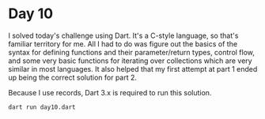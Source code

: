 # Day 10

I solved today's challenge using Dart. It's a C-style language, so that's familiar territory for me. All I had to do was figure out the basics of the syntax for defining functions and their parameter/return types, control flow, and some very basic functions for iterating over collections which are very similar in most languages. It also helped that my first attempt at part 1 ended up being the correct solution for part 2.

Because I use records, Dart 3.x is required to run this solution.

`dart run day10.dart`
